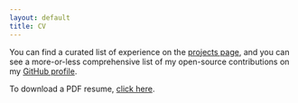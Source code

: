 ```yaml
---
layout: default
title: CV
---
```


You can find a curated list of experience on the [projects page](/projects/), and you can see a more-or-less comprehensive list of my open-source contributions on my [GitHub profile](https://github.com/ajb/).

To download a PDF resume, [click here](/resume.pdf).
